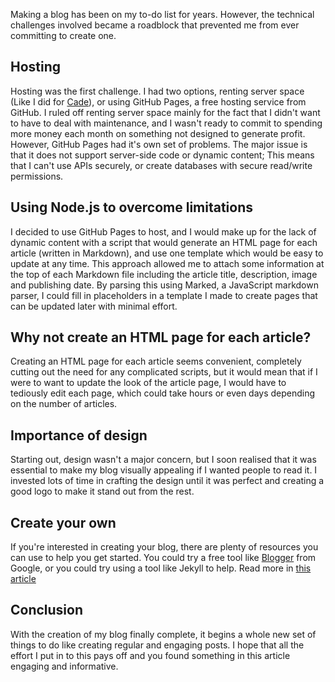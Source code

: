 <!-- 
# title: Building a Blog with GitHub Pages and Node.js despite the challenges
# description: I share my experience of building a blog using GitHub Pages and Node.js, despite the challenges of limited dynamic content.
# seo-description: Connor Jarrett shares his experience of creating a blog using GitHub Pages and Node.js and explains how he overcame the technical challenges involved in hosting and creating a blog.
# keywords: blog, github pages, blog tutorial, node.js, markdown, markdown blog, javascript blog
# image: making-a-blog.png
# date: 2023-5-7
-->

Making a blog has been on my to-do list for years. However, the technical challenges involved became a roadblock that prevented me from ever committing to create one.

## Hosting
Hosting was the first challenge. I had two options, renting server space (Like I did for [Cade](https://cade.dev)), or using GitHub Pages, a free hosting service from GitHub. I ruled off renting server space mainly for the fact that I didn't want to have to deal with maintenance, and I wasn't ready to commit to spending more money each month on something not designed to generate profit. However, GitHub Pages had it's own set of problems. The major issue is that it does not support server-side code or dynamic content; This means that I can't use APIs securely, or create databases with secure read/write permissions.

## Using Node.js to overcome limitations
I decided to use GitHub Pages to host, and I would make up for the lack of dynamic content with a script that would generate an HTML page for each article (written in Markdown), and use one template which would be easy to update at any time. This approach allowed me to attach some information at the top of each Markdown file including the article title, description, image and publishing date. By parsing this using Marked, a JavaScript markdown parser, I could fill in placeholders in a template I made to create pages that can be updated later with minimal effort.

## Why not create an HTML page for each article?
Creating an HTML page for each article seems convenient, completely cutting out the need for any complicated scripts, but it would mean that if I were to want to update the look of the article page, I would have to tediously edit each page, which could take hours or even days depending on the number of articles.

## Importance of design
Starting out, design wasn't a major concern, but I soon realised that it was essential to make my blog visually appealing if I wanted people to read it. I invested lots of time in crafting the design until it was perfect and creating a good logo to make it stand out from the rest.

## Create your own
If you're interested in creating your blog, there are plenty of resources you can use to help you get started. You could try a free tool like [Blogger](https://www.blogger.com) from Google, or you could try using a tool like Jekyll to help. Read more in [this article](https://chadbaldwin.net/2021/03/14/how-to-build-a-sql-blog.html)

## Conclusion
With the creation of my blog finally complete, it begins a whole new set of things to do like creating regular and engaging posts. I hope that all the effort I put in to this pays off and you found something in this article engaging and informative.